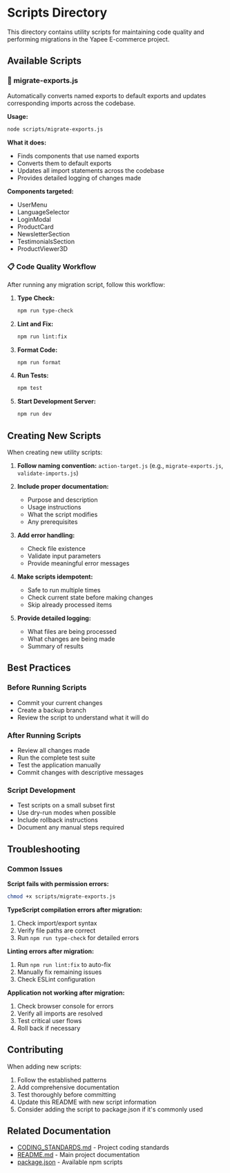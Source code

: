 # Scripts Directory

This directory contains utility scripts for maintaining code quality and performing migrations in the Yapee E-commerce project.

## Available Scripts

### 🔄 migrate-exports.js

Automatically converts named exports to default exports and updates corresponding imports across the codebase.

**Usage:**
```bash
node scripts/migrate-exports.js
```

**What it does:**
- Finds components that use named exports
- Converts them to default exports
- Updates all import statements across the codebase
- Provides detailed logging of changes made

**Components targeted:**
- UserMenu
- LanguageSelector
- LoginModal
- ProductCard
- NewsletterSection
- TestimonialsSection
- ProductViewer3D

### 📋 Code Quality Workflow

After running any migration script, follow this workflow:

1. **Type Check:**
   ```bash
   npm run type-check
   ```

2. **Lint and Fix:**
   ```bash
   npm run lint:fix
   ```

3. **Format Code:**
   ```bash
   npm run format
   ```

4. **Run Tests:**
   ```bash
   npm test
   ```

5. **Start Development Server:**
   ```bash
   npm run dev
   ```

## Creating New Scripts

When creating new utility scripts:

1. **Follow naming convention:** `action-target.js` (e.g., `migrate-exports.js`, `validate-imports.js`)

2. **Include proper documentation:**
   - Purpose and description
   - Usage instructions
   - What the script modifies
   - Any prerequisites

3. **Add error handling:**
   - Check file existence
   - Validate input parameters
   - Provide meaningful error messages

4. **Make scripts idempotent:**
   - Safe to run multiple times
   - Check current state before making changes
   - Skip already processed items

5. **Provide detailed logging:**
   - What files are being processed
   - What changes are being made
   - Summary of results

## Best Practices

### Before Running Scripts
- Commit your current changes
- Create a backup branch
- Review the script to understand what it will do

### After Running Scripts
- Review all changes made
- Run the complete test suite
- Test the application manually
- Commit changes with descriptive messages

### Script Development
- Test scripts on a small subset first
- Use dry-run modes when possible
- Include rollback instructions
- Document any manual steps required

## Troubleshooting

### Common Issues

**Script fails with permission errors:**
```bash
chmod +x scripts/migrate-exports.js
```

**TypeScript compilation errors after migration:**
1. Check import/export syntax
2. Verify file paths are correct
3. Run `npm run type-check` for detailed errors

**Linting errors after migration:**
1. Run `npm run lint:fix` to auto-fix
2. Manually fix remaining issues
3. Check ESLint configuration

**Application not working after migration:**
1. Check browser console for errors
2. Verify all imports are resolved
3. Test critical user flows
4. Roll back if necessary

## Contributing

When adding new scripts:

1. Follow the established patterns
2. Add comprehensive documentation
3. Test thoroughly before committing
4. Update this README with new script information
5. Consider adding the script to package.json if it's commonly used

## Related Documentation

- [CODING_STANDARDS.md](../CODING_STANDARDS.md) - Project coding standards
- [README.md](../README.md) - Main project documentation
- [package.json](../package.json) - Available npm scripts